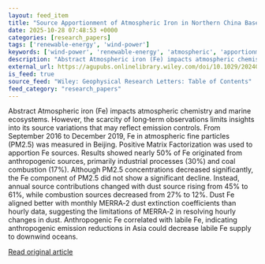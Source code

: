 ```yaml
---
layout: feed_item
title: "Source Apportionment of Atmospheric Iron in Northern China Based on 3‐Year Continuous Measurements"
date: 2025-10-28 07:48:53 +0000
categories: [research_papers]
tags: ['renewable-energy', 'wind-power']
keywords: ['wind-power', 'renewable-energy', 'atmospheric', 'apportionment', 'source']
description: "Abstract Atmospheric iron (Fe) impacts atmospheric chemistry and marine ecosystems"
external_url: https://agupubs.onlinelibrary.wiley.com/doi/10.1029/2024GL114462?af=R
is_feed: true
source_feed: "Wiley: Geophysical Research Letters: Table of Contents"
feed_category: "research_papers"
---
```


Abstract Atmospheric iron (Fe) impacts atmospheric chemistry and marine ecosystems. However, the scarcity of long‐term observations limits insights into its source variations that may reflect emission controls. From September 2016 to December 2019, Fe in atmospheric fine particles (PM2.5) was measured in Beijing. Positive Matrix Factorization was used to apportion Fe sources. Results showed nearly 50% of Fe originated from anthropogenic sources, primarily industrial processes (30%) and coal combustion (17%). Although PM2.5 concentrations decreased significantly, the Fe component of PM2.5 did not show a significant decline. Instead, annual source contributions changed with dust source rising from 45% to 61%, while combustion sources decreased from 27% to 12%. Dust Fe aligned better with monthly MERRA‐2 dust extinction coefficients than hourly data, suggesting the limitations of MERRA‐2 in resolving hourly changes in dust. Anthropogenic Fe correlated with labile Fe, indicating anthropogenic emission reductions in Asia could decrease labile Fe supply to downwind oceans.

[Read original article](https://agupubs.onlinelibrary.wiley.com/doi/10.1029/2024GL114462?af=R)
